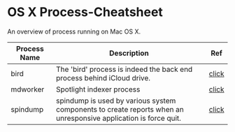 # OS X Process-Cheatsheet

An overview of process running on Mac OS X. 

|Process Name| Description | Ref |
|------------|-------------|-----|
| bird | The 'bird' process is indeed the back end process behind iCloud drive. | [click](https://discussions.apple.com/thread/6606275?tstart=0)|
| mdworker | Spotlight indexer process | [click](http://osxdaily.com/2009/09/14/mdworker-what-is-mdworker/) |
| spindump | spindump is used by various system components to create reports when an unresponsive application is force quit. | [click](https://developer.apple.com/legacy/library/documentation/Darwin/Reference/ManPages/man8/spindump.8.html)
